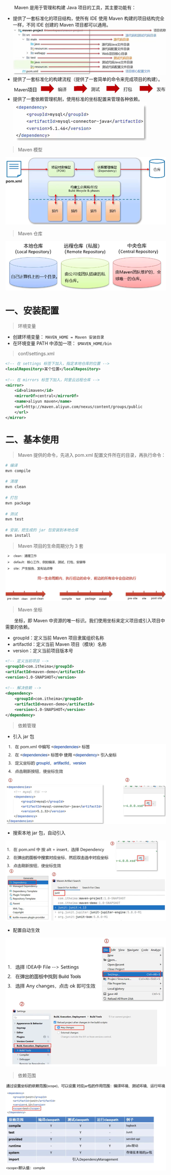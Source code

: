 &emsp;&emsp;Maven 是用于管理和构建 Java 项目的工具，其主要功能有：

* 提供了一套标准化的项目结构，使所有 IDE 使用 Maven 构建的项目结构完全一样，不同 IDE 创建的 Maven 项目都可以通用。
![Maven项目结构](./images/Maven项目结构.png)
* 提供了一套标准化的构建流程（提供了一套简单的命令来完成项目的构建）。
![Maven项目构建流程](./images/Maven项目构建流程.png)
* 提供了一套依赖管理机制，使用标准的坐标配置来管理各种依赖。
![Maven项目依赖管理](./images/Maven项目依赖管理.png)

> Maven 模型

![Maven模型](./images/Maven模型.png)

> Maven 仓库

![Maven仓库](./images/Maven仓库.png)

# 一、安装配置

> 环境变量

* 创建环境变量： `MAVEN_HOME = Maven 安装目录`
* 在环境变量 PATH 中添加一项： `$MAVEN_HOME/bin`

> conf/settings.xml

```xml
<!-- 在 settings 标签下加入，指定本地仓库的位置 -->
<localRepository>某个位置</localRepository>

<!-- 在 mirrors 标签下加入，阿里云远程仓库 -->
<mirror>
	<id>alimaven</id>
	<mirrorOf>central</mirrorOf>
	<name>aliyun maven</name>
	<url>http://maven.aliyun.com/nexus/content/groups/public
	</url>
</mirror>
```

# 二、基本使用

> Maven 提供的命令，先进入 pom.xml 配置文件所在的目录，再执行命令：

```sh
# 编译
mvn compile

# 清理
mvn clean

# 打包
mvn package

# 测试
mvn test

# 安装，把生成的 jar 包安装到本地仓库
mvn install
```

> Maven 项目的生命周期分为 3 套

![Maven项目生命周期](./images/Maven项目生命周期.png)

> Maven 坐标

&emsp;&emsp;坐标，即 Maven 中资源的唯一标识。我们使用坐标来定义项目或引入项目中需要的依赖。

* groupId：定义当前 Maven 项目隶属组织名称
* artifactId：定义当前 Maven 项目（模块）名称
* version：定义当前项目版本号

```xml
<!-- 定义当前项目 -->
<groupId>com.itheima</groupId>
<artifactId>maven-demo</artifactId>
<version>1.0-SNAPSHOT</version>

<!-- 解决依赖 -->
<dependency>
	<groupId>com.itheima</groupId>
	<artifactId>maven-demo</artifactId>
	<version>1.0-SNAPSHOT</version>
</dependency>
```

> 依赖管理

* 引入 jar 包

![Maven依赖管理1](./images/Maven依赖管理1.png)

* 搜索本地 jar 包，自动引入

![Maven依赖管理2](./images/Maven依赖管理2.png)

* 配置自动生效

![Maven依赖管理3](./images/Maven依赖管理3.png)

> 依赖范围

![Maven依赖范围](./images/Maven依赖范围.png)